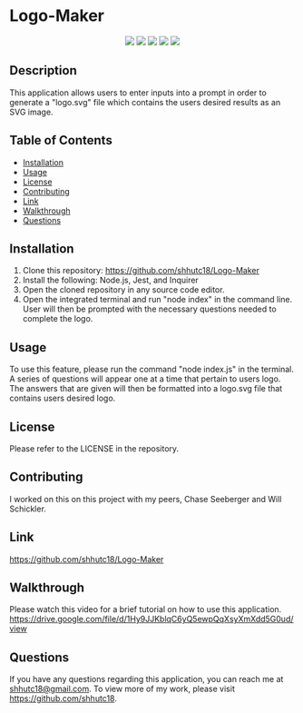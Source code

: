 # Logo-Maker

<p align="center">
    <img src="https://img.shields.io/badge/Javascript-yellow" />
    <img src="https://img.shields.io/badge/-node.js-green" />
    <img src="https://img.shields.io/badge/-inquirer-red" >
    <img src="https://img.shields.io/badge/-jest-blue" >
    <img src="https://img.shields.io/badge/-screencastify-lightgrey" />
</p>

## Description

This application allows users to enter inputs into a prompt in order to generate a "logo.svg" file which contains the users desired results as an SVG image.

## Table of Contents

- [Installation](#installation)
- [Usage](#usage)
- [License](#license)
- [Contributing](#contributing)
- [Link](#link)
- [Walkthrough](#walkthrough)
- [Questions](#questions)

## Installation

1. Clone this repository: https://github.com/shhutc18/Logo-Maker
2. Install the following: Node.js, Jest, and Inquirer
3. Open the cloned repository in any source code editor.
4. Open the integrated terminal and run "node index" in the command line. User will then be prompted with the necessary questions needed to complete the logo.

## Usage

To use this feature, please run the command "node index.js" in the terminal. A series of questions will appear one at a time that pertain to users logo. The answers that are given will then be formatted into a logo.svg file that contains users desired logo.

## License

Please refer to the LICENSE in the repository.

## Contributing

I worked on this on this project with my peers, Chase Seeberger and Will Schickler.

## Link

https://github.com/shhutc18/Logo-Maker

## Walkthrough

Please watch this video for a brief tutorial on how to use this application. 
https://drive.google.com/file/d/1Hy9JJKblqC6yQ5ewpQqXsyXmXdd5G0ud/view

## Questions

If you have any questions regarding this application, you can reach me at shhutc18@gmail.com. To view more of my work, please visit https://github.com/shhutc18.